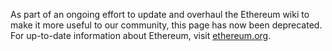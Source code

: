 As part of an ongoing effort to update and overhaul the Ethereum wiki to make it more useful to our community, this page has now been deprecated. For up-to-date information about Ethereum, visit [ethereum.org](https://ethereum.org).